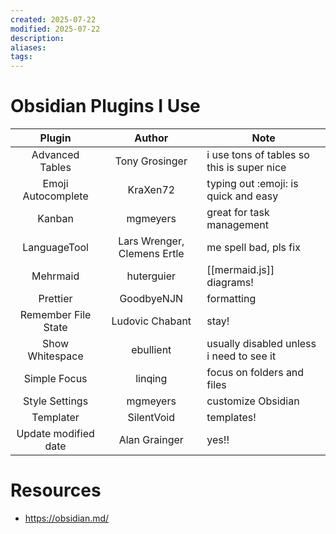 ```yaml
---
created: 2025-07-22
modified: 2025-07-22
description: 
aliases: 
tags: 
---
```


# Obsidian Plugins I Use

|        Plugin        |           Author            | Note                                       |
| :------------------: | :-------------------------: | ------------------------------------------ |
|   Advanced Tables    |       Tony Grosinger        | i use tons of tables so this is super nice |
|  Emoji Autocomplete  |          KraXen72           | typing out :emoji: is quick and easy       |
|        Kanban        |          mgmeyers           | great for task management                  |
|     LanguageTool     | Lars Wrenger, Clemens Ertle | me spell bad, pls fix                      |
|       Mehrmaid       |         huterguier          | [[mermaid.js]] diagrams!                   |
|       Prettier       |         GoodbyeNJN          | formatting                                 |
| Remember File State  |       Ludovic Chabant       | stay!                                      |
|   Show Whitespace    |          ebullient          | usually disabled unless i need to see it   |
|     Simple Focus     |           linqing           | focus on folders and files                 |
|    Style Settings    |          mgmeyers           | customize Obsidian                         |
|      Templater       |         SilentVoid          | templates!                                 |
| Update modified date |        Alan Grainger        | yes!!                                      |

# Resources

- https://obsidian.md/
